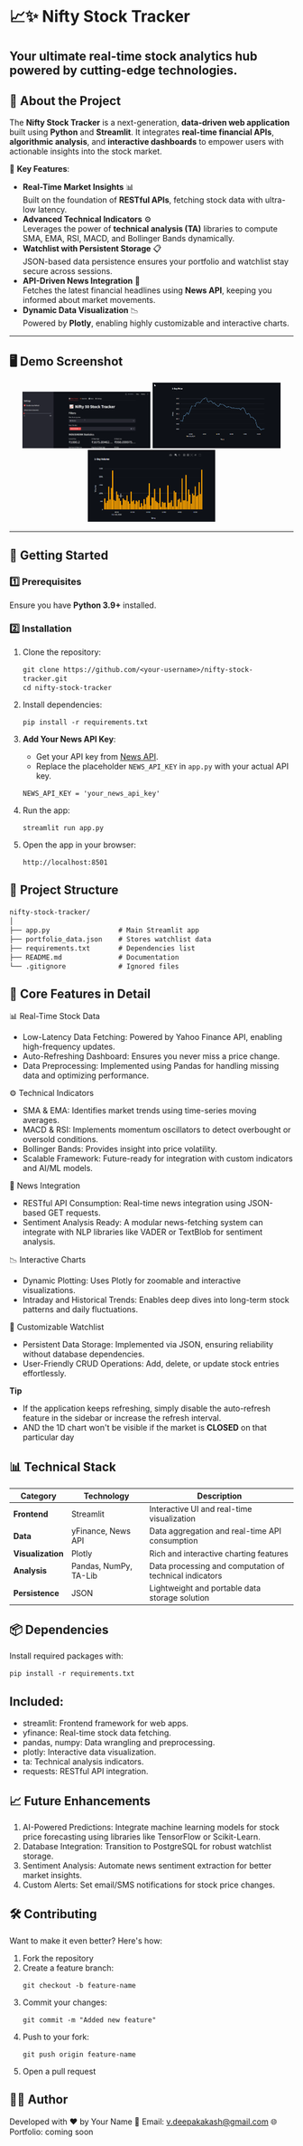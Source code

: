 # 📈✨ **Nifty Stock Tracker**  
Your ultimate **real-time stock analytics hub** powered by cutting-edge technologies.
---

## 🚀 **About the Project**
The **Nifty Stock Tracker** is a next-generation, **data-driven web application** built using **Python** and **Streamlit**. It integrates **real-time financial APIs**, **algorithmic analysis**, and **interactive dashboards** to empower users with actionable insights into the stock market.

🔑 **Key Features**:  
- **Real-Time Market Insights** 📊  
  Built on the foundation of **RESTful APIs**, fetching stock data with ultra-low latency.  
- **Advanced Technical Indicators** ⚙️  
  Leverages the power of **technical analysis (TA)** libraries to compute SMA, EMA, RSI, MACD, and Bollinger Bands dynamically.  
- **Watchlist with Persistent Storage** 📋  
  JSON-based data persistence ensures your portfolio and watchlist stay secure across sessions.  
- **API-Driven News Integration** 📰  
  Fetches the latest financial headlines using **News API**, keeping you informed about market movements.  
- **Dynamic Data Visualization** 📉  
  Powered by **Plotly**, enabling highly customizable and interactive charts.  

---

## 🖥️ **Demo Screenshot**

<p align="center">
  <img src="images/dashboard.png" width="45%" />
  <img src="images/1dchart.png" width="45%" />
  <img src="images/volume.png" width="45%" />
</p>


---

## 🔧 **Getting Started**

### 1️⃣ Prerequisites  
Ensure you have **Python 3.9+** installed.  

### 2️⃣ Installation  

1. Clone the repository:  
   ```
   git clone https://github.com/<your-username>/nifty-stock-tracker.git
   cd nifty-stock-tracker
   ```

2. Install dependencies:
    ```
    pip install -r requirements.txt
    ```

3. **Add Your News API Key**:
   - Get your API key from [News API](https://newsapi.org).
   - Replace the placeholder `NEWS_API_KEY` in `app.py` with your actual API key.

   
    ```
    NEWS_API_KEY = 'your_news_api_key'
    ```

5. Run the app:
    ```
    streamlit run app.py
    ```

6. Open the app in your browser:
    ```
    http://localhost:8501
    ```

## 📁 Project Structure

    nifty-stock-tracker/
    │
    ├── app.py                 # Main Streamlit app
    ├── portfolio_data.json    # Stores watchlist data
    ├── requirements.txt       # Dependencies list
    ├── README.md              # Documentation
    └── .gitignore             # Ignored files

## 🎨 Core Features in Detail

📊 Real-Time Stock Data
- Low-Latency Data Fetching: Powered by Yahoo Finance API, enabling high-frequency updates.
- Auto-Refreshing Dashboard: Ensures you never miss a price change.
- Data Preprocessing: Implemented using Pandas for handling missing data and optimizing performance.

⚙️ Technical Indicators
- SMA & EMA: Identifies market trends using time-series moving averages.
- MACD & RSI: Implements momentum oscillators to detect overbought or oversold conditions.
- Bollinger Bands: Provides insight into price volatility.
- Scalable Framework: Future-ready for integration with custom indicators and AI/ML models.

📰 News Integration
- RESTful API Consumption: Real-time news integration using JSON-based GET requests.
- Sentiment Analysis Ready: A modular news-fetching system can integrate with NLP libraries like VADER or TextBlob for sentiment analysis.

📉 Interactive Charts
- Dynamic Plotting: Uses Plotly for zoomable and interactive visualizations.
- Intraday and Historical Trends: Enables deep dives into long-term stock patterns and daily fluctuations.

💼 Customizable Watchlist
- Persistent Data Storage: Implemented via JSON, ensuring reliability without database dependencies.
- User-Friendly CRUD Operations: Add, delete, or update stock entries effortlessly.

**Tip**
- If the application keeps refreshing, simply disable the auto-refresh feature in the sidebar or increase the refresh interval. 
- AND the 1D chart won't be visible if the market is **CLOSED** on that particular day

## 📊 Technical Stack

| **Category**         | **Technology**        | **Description**                                      |
|-----------------------|-----------------------|------------------------------------------------------|
| **Frontend**         | Streamlit             | Interactive UI and real-time visualization          |
| **Data**             | yFinance, News API    | Data aggregation and real-time API consumption      |
| **Visualization**    | Plotly                | Rich and interactive charting features              |
| **Analysis**         | Pandas, NumPy, TA-Lib | Data processing and computation of technical indicators |
| **Persistence**      | JSON                  | Lightweight and portable data storage solution      |

## 📦 Dependencies
Install required packages with:
  ```
  pip install -r requirements.txt
  ```

## Included:
- streamlit: Frontend framework for web apps.
- yfinance: Real-time stock data fetching.
- pandas, numpy: Data wrangling and preprocessing.
- plotly: Interactive data visualization.
- ta: Technical analysis indicators.
- requests: RESTful API integration.

## 📈 Future Enhancements

1. AI-Powered Predictions: Integrate machine learning models for stock price forecasting using libraries like TensorFlow or Scikit-Learn.
2. Database Integration: Transition to PostgreSQL for robust watchlist storage.
3. Sentiment Analysis: Automate news sentiment extraction for better market insights.
4. Custom Alerts: Set email/SMS notifications for stock price changes.

## 🛠 Contributing
Want to make it even better? Here's how:

1. Fork the repository
2. Create a feature branch:
    ```
    git checkout -b feature-name
    ```
3. Commit your changes:
    ```
    git commit -m "Added new feature"
    ```
4. Push to your fork:
    ```
    git push origin feature-name
    ```
5. Open a pull request
## 🧑‍💻 Author
Developed with ❤️ by Your Name
📧 Email: v.deepakakash@gmail.com
🌐 Portfolio: coming soon
